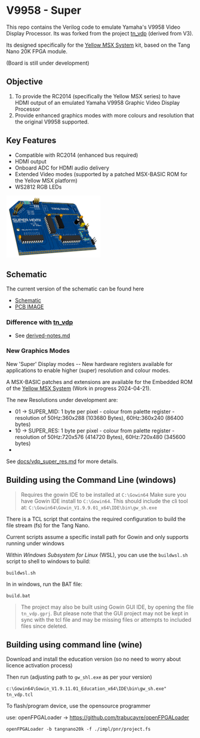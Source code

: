 # V9958 - Super

This repo contains the Verilog code to emulate Yamaha's V9958 Video Display Processor.  Its was forked from the project [tn_vdp](https://github.com/lfantoniosi/tn_vdp) (derived from V3).

Its designed specifically for the [Yellow MSX System](https://github.com/vipoo/yellow-msx-series-for-rc2014?tab=readme-ov-file#yellow-msx-series-for-rc2014) kit, based on the Tang Nano 20K FPGA module.

(Board is still under development)

## Objective

1. To provide the RC2014 (specifically the Yellow MSX series) to have HDMI output of an emulated Yamaha V9958 Graphic Video Display Processor
2. Provide enhanced graphics modes with more colours and resolution that the original V9958 supported.

## Key Features

* Compatible with RC2014 (enhanced bus required)
* HDMI output
* Onboard ADC for HDMI audio delivery
* Extended Video modes (supported by a patched MSX-BASIC ROM for the Yellow MSX platform)
* WS2812 RGB LEDs

<img src="./docs/pcb-render.png" width="50%"/>

## Schematic

The current version of the schematic can be found here

* [Schematic](./docs/SCHEMATIC.pdf)
* [PCB IMAGE](./docs/PCB-IMAGE.pdf)

### Difference with [tn_vdp](https://github.com/lfantoniosi/tn_vdp)

* See [derived-notes.md](./docs/derived-notes.md)

### New Graphics Modes

New 'Super' Display modes -- New hardware registers available for applications to enable higher (super) resolution and colour modes.

A MSX-BASIC patches and extensions are available for the Embedded ROM of the [Yellow MSX System](https://github.com/vipoo/yellow-msx-series-for-rc2014) (Work in progress 2024-04-21).

The new Resolutions under development are:

* 01 -> SUPER_MID:   1 byte per pixel - colour from palette register - resolution of 50Hz:360x288 (103680 Bytes), 60Hz:360x240 (86400 bytes)
* 10 -> SUPER_RES:   1 byte per pixel - colour from palette register - resolution of 50Hz:720x576 (414720 Bytes), 60Hz:720x480 (345600 bytes)
*
See [docs/vdp_super_res.md](./docs/vdp_super_res.md) for more details.

## Building using the Command Line (windows)

> Requires the gowin IDE to be installed at `C:\Gowin64`
> Make sure you have Gowin IDE install to `C:\Gowin64`.  This should include the cli tool at: `C:\Gowin64\Gowin_V1.9.9.01_x64\IDE\bin\gw_sh.exe`

There is a TCL script that contains the required configuration to build the file stream (fs) for the Tang Nano.

Current scripts assume a specific install path for Gowin and only supports running under windows

Within *Windows Subsystem for Linux* (WSL), you can use the `buildwsl.sh` script to shell to windows to build:

```
buildwsl.sh
```

In in windows, run the BAT file:

```
build.bat
```

> The project may also be built using Gowin GUI IDE, by opening the file `tn_vdp.gprj`.  But please note that the GUI project may not be kept in sync with the tcl file and may be missing files or attempts to included files since deleted.


## Building using command line (wine)

Download and install the education version (so no need to worry about licence activation process)

Then run (adjusting path to `gw_shl.exe` as per your version)

```
c:\Gowin64\Gowin_V1.9.11.01_Education_x64\IDE\bin\gw_sh.exe" tn_vdp.tcl
```

To flash/program device, use the opensource programmer

use: openFPGALoader -> https://github.com/trabucayre/openFPGALoader

```
openFPGALoader -b tangnano20k -f ./impl/pnr/project.fs
```
